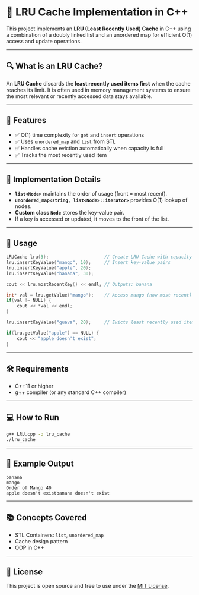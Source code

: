 
# 🧠 LRU Cache Implementation in C++

This project implements an **LRU (Least Recently Used) Cache** in C++ using a combination of a doubly linked list and an unordered map for efficient O(1) access and update operations.

---

## 🔍 What is an LRU Cache?

An **LRU Cache** discards the **least recently used items first** when the cache reaches its limit. It is often used in memory management systems to ensure the most relevant or recently accessed data stays available.

---

## 📂 Features

- ✅ O(1) time complexity for `get` and `insert` operations
- ✅ Uses `unordered_map` and `list` from STL
- ✅ Handles cache eviction automatically when capacity is full
- ✅ Tracks the most recently used item

---

## 🧱 Implementation Details

- **`list<Node>`** maintains the order of usage (front = most recent).
- **`unordered_map<string, list<Node>::iterator>`** provides O(1) lookup of nodes.
- **Custom class `Node`** stores the key-value pair.
- If a key is accessed or updated, it moves to the front of the list.

---

## 🚀 Usage

```cpp
LRUCache lru(3);                     // Create LRU Cache with capacity 3
lru.insertKeyValue("mango", 10);     // Insert key-value pairs
lru.insertKeyValue("apple", 20);
lru.insertKeyValue("banana", 30);

cout << lru.mostRecentKey() << endl; // Outputs: banana

int* val = lru.getValue("mango");    // Access mango (now most recent)
if(val != NULL) {
    cout << *val << endl;
}

lru.insertKeyValue("guava", 20);     // Evicts least recently used item

if(lru.getValue("apple") == NULL) {
    cout << "apple doesn't exist";
}
```

---

## 🛠️ Requirements

- C++11 or higher
- g++ compiler (or any standard C++ compiler)

---

## 💻 How to Run

```bash
g++ LRU.cpp -o lru_cache
./lru_cache
```

---

## 📌 Example Output

```
banana
mango
Order of Mango 40
apple doesn't existbanana doesn't exist
```

---

## 📚 Concepts Covered

- STL Containers: `list`, `unordered_map`
- Cache design pattern
- OOP in C++

---

## 📃 License

This project is open source and free to use under the [MIT License](https://opensource.org/licenses/MIT).
